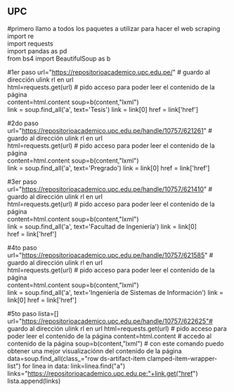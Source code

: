 ## UPC
#primero llamo a todos los paquetes a utilizar para hacer el web scraping  
import re  
import requests   
import pandas as pd  
from bs4 import BeautifulSoup as b  

#1er paso 
url="https://repositorioacademico.upc.edu.pe/"   # guardo al dirección ulink rl en url  
html=requests.get(url)                              # pido acceso para poder leer el contenido de la página  
content=html.content 
soup=b(content,"lxml")       
link = soup.find_all('a', text='Tesis') 
link = link[0] 
href = link['href'] 


#2do paso 
url="https://repositorioacademico.upc.edu.pe/handle/10757/621261"   # guardo al dirección ulink rl en url   
html=requests.get(url)                              # pido acceso para poder leer el contenido de la página  
content=html.content 
soup=b(content,"lxml")       
link = soup.find_all('a', text='Pregrado') 
link = link[0] 
href = link['href'] 



#3er paso 
url="https://repositorioacademico.upc.edu.pe/handle/10757/621410"   # guardo al dirección ulink rl en url   
html=requests.get(url)                              # pido acceso para poder leer el contenido de la página  
content=html.content 
soup=b(content,"lxml")       
link = soup.find_all('a', text='Facultad de Ingeniería') 
link = link[0]  
href = link['href'] 



#4to paso 
url="https://repositorioacademico.upc.edu.pe/handle/10757/621585"   # guardo al dirección ulink rl en url  
html=requests.get(url)                              # pido acceso para poder leer el contenido de la página  
content=html.content 
soup=b(content,"lxml")       
link = soup.find_all('a', text='Ingeniería de Sistemas de Información') 
link = link[0] 
href = link['href'] 



#5to paso
lista=[]
url="https://repositorioacademico.upc.edu.pe/handle/10757/622625"# guardo al dirección ulink rl en url 
html=requests.get(url)                              # pido acceso para poder leer el contenido de la página 
content=html.content                                # accedo al contenido de la página 
soup=b(content,"lxml")                      # con este comando puedo obtener una mejor visualizaciónn del contenido de la página                               
data=soup.find_all(class_="row ds-artifact-item clamped-item-wrapper-list") 
for linea in data: 
    link=linea.find("a") 
    links="https://repositorioacademico.upc.edu.pe:"+link.get("href") 
    lista.append(links) 
